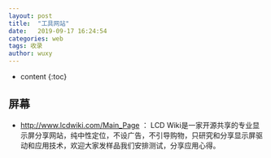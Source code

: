 ```yaml
---
layout: post
title:  "工具网站"
date:   2019-09-17 16:24:54
categories: web
tags: 收录
author: wuxy
---
```


* content
{:toc}

## 屏幕
- http://www.lcdwiki.com/Main_Page ： LCD Wiki是一家开源共享的专业显示屏分享网站，纯中性定位，不设广告，不引导购物，只研究和分享显示屏驱动和应用技术，欢迎大家发样品我们安排测试，分享应用心得。
